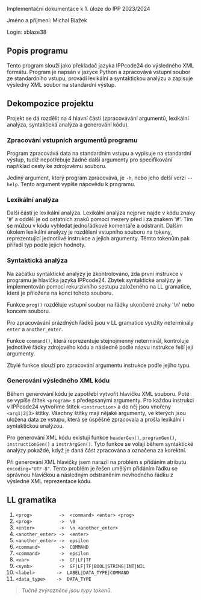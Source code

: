 Implementační dokumentace k 1. úloze do IPP 2023/2024

Jméno a příjmení: Michal Blažek

Login: xblaze38

## Popis programu

Tento program slouží jako překladač jazyka IPPcode24 do výsledného XML formátu. Program je napsán v jazyce Python a zpracovává vstupní soubor ze standardního vstupu, provádí lexikální a syntaktickou analýzu a zapisuje výsledný XML soubor na standardní výstup.

## Dekompozice projektu

Projekt se dá rozdělit na 4 hlavní části (zpracovávání argumentů, lexikální analýza, syntaktická analýza a generování kódu).

### Zpracování vstupních argumentů programu

Program zpracovává data na standardním vstupu a vypisuje na standardní výstup, tudíž nepotřebuje žádné další argumenty pro specifikování například cesty ke zdrojovému souboru.

Jediný argument, který program zpracovává, je `-h`, nebo jeho delší verzi `--help`. Tento argument vypíše nápovědu k programu.

### Lexikální analýza

Další částí je lexikální analýza. Lexikální analýza nejprve najde v kódu znaky '#' a oddělí je od ostatních znaků pomocí mezery před i za znakem '#'. Tím se můžou v kódu vyhledat jednořádkové komentáře a odstranit. Dalším úkolem lexikální analýzy je rozdělení vstupního souboru na tokeny, reprezentující jednotlivé instrukce a jejich argumenty. Těmto tokenům pak přiřadí typ podle jejich hodnoty.

### Syntaktická analýza

Na začátku syntaktické analýzy je zkontrolováno, zda první instrukce v programu je hlavička jazyka IPPcode24. Zbytek syntaktické analýzy je implementován pomocí rekurzivního sestupu založeného na LL gramatice, která je přiložena na konci tohoto souboru.

Funkce `prog()` rozděluje vstupní soubor na řádky ukončené znaky '\n' nebo koncem souboru.

Pro zpracovávání prázdných řádků jsou v LL gramatice využity neterminály `enter` a `another_enter`.

Funkce `command()`, která reprezentuje stejnojmenný neterminál, kontroluje jednotlivé řádky zdrojového kódu a následně podle názvu instrukce řeší její argumenty.

Zbylé funkce slouží pro zpracování argumentu instrukce podle jejího typu.

### Generování výsledného XML kódu

Během generování kódu je zapotřebí vytvořit hlavičku XML souboru. Poté se vypíše štítek `<program>` s předepsanými argumenty. Pro každou instrukci v IPPcode24 vytvoříme štítek `<instruction>` a do něj jsou vnořeny `<arg1|2|3>` štítky. Všechny štítky mají nějaké argumenty, ve kterých jsou uložena data ze vstupu, která se úspěšně zpracovala a prošla lexikální i syntaktickou analýzou.

Pro generování XML kódu existují funkce `headerGen()`, `programGen()`, `instructionGen()` a `instrArgGen()`. Tyto funkce se volají během syntaktické analýzy pokaždé, když je daná část zpracována a označena za korektní.

Při generování XML hlavičky jsem narazil na problém s přidáním atributu `encoding="UTF-8"`. Tento problém je řešen umělým přidáním řádku se správnou hlavičkou a následným odstraněním nevhodného řádku z výsledné XML reprezentace kódu.

## LL gramatika

1. `<prog>          ->  <command> <enter> <prog>`
2. `<prog>          ->  \0`
3. `<enter>         ->  \n <another_enter>`
4. `<another_enter> ->  <enter>`
5. `<another_enter> ->  epsilon`
6. `<command>       ->  COMMAND`
7. `<command>       ->  epsilon`
8. `<var>           ->  GF|LF|TF`
9. `<symb>          ->  GF|LF|TF|BOOL|STRING|INT|NIL`
10. `<label>        ->  LABEL|DATA_TYPE|COMMAND`
11. `<data_type>    ->  DATA_TYPE`

> *Tučně zvýrazněné jsou typy tokenů.*
